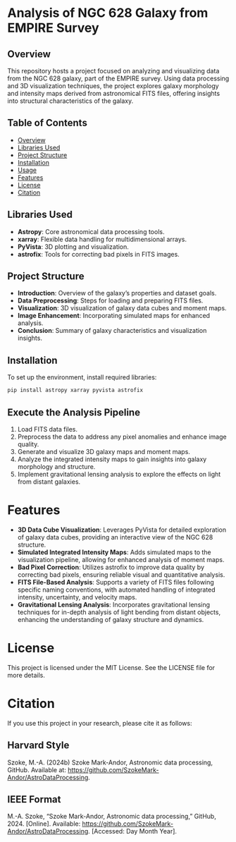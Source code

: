 # Analysis of NGC 628 Galaxy from EMPIRE Survey

## Overview
This repository hosts a project focused on analyzing and visualizing data from the NGC 628 galaxy, part of the EMPIRE survey. Using data processing and 3D visualization techniques, the project explores galaxy morphology and intensity maps derived from astronomical FITS files, offering insights into structural characteristics of the galaxy.

## Table of Contents
- [Overview](#overview)
- [Libraries Used](#libraries-used)
- [Project Structure](#project-structure)
- [Installation](#installation)
- [Usage](#usage)
- [Features](#features)
- [License](#license)
- [Citation](#citation)

## Libraries Used
- **Astropy**: Core astronomical data processing tools.
- **xarray**: Flexible data handling for multidimensional arrays.
- **PyVista**: 3D plotting and visualization.
- **astrofix**: Tools for correcting bad pixels in FITS images.

## Project Structure
- **Introduction**: Overview of the galaxy’s properties and dataset goals.
- **Data Preprocessing**: Steps for loading and preparing FITS files.
- **Visualization**: 3D visualization of galaxy data cubes and moment maps.
- **Image Enhancement**: Incorporating simulated maps for enhanced analysis.
- **Conclusion**: Summary of galaxy characteristics and visualization insights.

## Installation
To set up the environment, install required libraries:
```bash
pip install astropy xarray pyvista astrofix
```

## Execute the Analysis Pipeline
1. Load FITS data files.
2. Preprocess the data to address any pixel anomalies and enhance image quality.
3. Generate and visualize 3D galaxy maps and moment maps.
4. Analyze the integrated intensity maps to gain insights into galaxy morphology and structure.
5. Implement gravitational lensing analysis to explore the effects on light from distant galaxies.

# Features
- **3D Data Cube Visualization**: Leverages PyVista for detailed exploration of galaxy data cubes, providing an interactive view of the NGC 628 structure.
- **Simulated Integrated Intensity Maps**: Adds simulated maps to the visualization pipeline, allowing for enhanced analysis of moment maps.
- **Bad Pixel Correction**: Utilizes astrofix to improve data quality by correcting bad pixels, ensuring reliable visual and quantitative analysis.
- **FITS File-Based Analysis**: Supports a variety of FITS files following specific naming conventions, with automated handling of integrated intensity, uncertainty, and velocity maps.
- **Gravitational Lensing Analysis**: Incorporates gravitational lensing techniques for in-depth analysis of light bending from distant objects, enhancing the understanding of galaxy structure and dynamics.

# License
This project is licensed under the MIT License. See the LICENSE file for more details.

# Citation
If you use this project in your research, please cite it as follows:

## Harvard Style
Szoke, M.-A. (2024b) Szoke Mark-Andor, Astronomic data processing, GitHub. Available at: https://github.com/SzokeMark-Andor/AstroDataProcessing. 

## IEEE Format
M.-A. Szoke, “Szoke Mark-Andor, Astronomic data processing,” GitHub, 2024. [Online]. Available: https://github.com/SzokeMark-Andor/AstroDataProcessing. [Accessed: Day Month Year].
